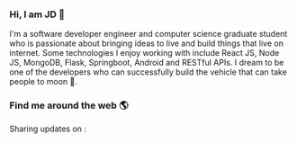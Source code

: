 ### Hi, I am JD  👋




I'm a software developer engineer and computer science graduate student who is passionate about bringing ideas to live and build things that live on internet. Some technologies I enjoy working with include React JS, Node JS, MongoDB, Flask, Springboot, Android and RESTful APIs. I dream to be one of the developers who can successfully build the vehicle that can take people to moon 🚀.




### Find me around the web :earth_americas: 

Sharing updates on : 

